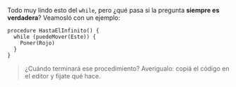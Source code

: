 Todo muy lindo esto del `while`, pero ¿qué pasa si la pregunta **siempre es verdadera**? Veamosló con un ejemplo:

```puppet
procedure HastaElInfinito() {
  while (puedeMover(Este)) {
    Poner(Rojo)
  }
}
```

> ¿Cuándo terminará ese procedimiento? Averigualo: copiá el código en el editor y fijate qué hace.